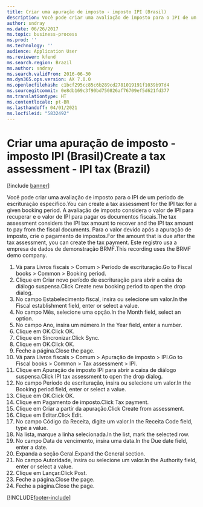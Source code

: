 ```yaml
---
title: Criar uma apuração de imposto - imposto IPI (Brasil)
description: Você pode criar uma avaliação de imposto para o IPI de um período de escrituração específico.
author: sndray
ms.date: 06/26/2017
ms.topic: business-process
ms.prod: ''
ms.technology: ''
audience: Application User
ms.reviewer: kfend
ms.search.region: Brazil
ms.author: sndray
ms.search.validFrom: 2016-06-30
ms.dyn365.ops.version: AX 7.0.0
ms.openlocfilehash: c1bcf295cc85c6b289cd2781019191f1039b97d4
ms.sourcegitcommit: 0e8db169c3f90bd750826af76709ef5d621fd377
ms.translationtype: HT
ms.contentlocale: pt-BR
ms.lasthandoff: 04/01/2021
ms.locfileid: "5832492"
---
```

# <a name="create-a-tax-assessment---ipi-tax-brazil"></a><span data-ttu-id="a1e58-103">Criar uma apuração de imposto - imposto IPI (Brasil)</span><span class="sxs-lookup"><span data-stu-id="a1e58-103">Create a tax assessment - IPI tax (Brazil)</span></span>

[!include [banner](../../includes/banner.md)]

<span data-ttu-id="a1e58-104">Você pode criar uma avaliação de imposto para o IPI de um período de escrituração específico.</span><span class="sxs-lookup"><span data-stu-id="a1e58-104">You can create a tax assessment for the IPI tax for a given booking period.</span></span> <span data-ttu-id="a1e58-105">A avaliação de imposto considera o valor de IPI para recuperar e o valor de IPI para pagar os documentos fiscais.</span><span class="sxs-lookup"><span data-stu-id="a1e58-105">The tax assessment considers the IPI tax amount to recover and the IPI tax amount to pay from the fiscal documents.</span></span> <span data-ttu-id="a1e58-106">Para o valor devido após a apuração de imposto, crie o pagamento de impostos.</span><span class="sxs-lookup"><span data-stu-id="a1e58-106">For the amount that is due after the tax assessment, you can create the tax payment.</span></span> <span data-ttu-id="a1e58-107">Este registro usa a empresa de dados de demonstração BRMF.</span><span class="sxs-lookup"><span data-stu-id="a1e58-107">This recording uses the BRMF demo company.</span></span>

1. <span data-ttu-id="a1e58-108">Vá para Livros fiscais > Comum > Período de escrituração.</span><span class="sxs-lookup"><span data-stu-id="a1e58-108">Go to Fiscal books > Common > Booking period.</span></span>
2. <span data-ttu-id="a1e58-109">Clique em Criar novo período de escrituração para abrir a caixa de diálogo suspensa.</span><span class="sxs-lookup"><span data-stu-id="a1e58-109">Click Create new booking period to open the drop dialog.</span></span>
3. <span data-ttu-id="a1e58-110">No campo Estabelecimento fiscal, insira ou selecione um valor.</span><span class="sxs-lookup"><span data-stu-id="a1e58-110">In the Fiscal establishment field, enter or select a value.</span></span>
4. <span data-ttu-id="a1e58-111">No campo Mês, selecione uma opção.</span><span class="sxs-lookup"><span data-stu-id="a1e58-111">In the Month field, select an option.</span></span>
5. <span data-ttu-id="a1e58-112">No campo Ano, insira um número.</span><span class="sxs-lookup"><span data-stu-id="a1e58-112">In the Year field, enter a number.</span></span>
6. <span data-ttu-id="a1e58-113">Clique em OK.</span><span class="sxs-lookup"><span data-stu-id="a1e58-113">Click OK.</span></span>
7. <span data-ttu-id="a1e58-114">Clique em Sincronizar.</span><span class="sxs-lookup"><span data-stu-id="a1e58-114">Click Sync.</span></span>
8. <span data-ttu-id="a1e58-115">Clique em OK.</span><span class="sxs-lookup"><span data-stu-id="a1e58-115">Click OK.</span></span>
9. <span data-ttu-id="a1e58-116">Feche a página.</span><span class="sxs-lookup"><span data-stu-id="a1e58-116">Close the page.</span></span>
10. <span data-ttu-id="a1e58-117">Vá para Livros fiscais > Comum > Apuração de imposto > IPI.</span><span class="sxs-lookup"><span data-stu-id="a1e58-117">Go to Fiscal books > Common > Tax assessment > IPI.</span></span>
11. <span data-ttu-id="a1e58-118">Clique em Apuração de imposto IPI para abrir a caixa de diálogo suspensa.</span><span class="sxs-lookup"><span data-stu-id="a1e58-118">Click IPI tax assessment to open the drop dialog.</span></span>
12. <span data-ttu-id="a1e58-119">No campo Período de escrituração, insira ou selecione um valor.</span><span class="sxs-lookup"><span data-stu-id="a1e58-119">In the Booking period field, enter or select a value.</span></span>
13. <span data-ttu-id="a1e58-120">Clique em OK.</span><span class="sxs-lookup"><span data-stu-id="a1e58-120">Click OK.</span></span>
14. <span data-ttu-id="a1e58-121">Clique em Pagamento de imposto.</span><span class="sxs-lookup"><span data-stu-id="a1e58-121">Click Tax payment.</span></span>
15. <span data-ttu-id="a1e58-122">Clique em Criar a partir da apuração.</span><span class="sxs-lookup"><span data-stu-id="a1e58-122">Click Create from assessment.</span></span>
16. <span data-ttu-id="a1e58-123">Clique em Editar.</span><span class="sxs-lookup"><span data-stu-id="a1e58-123">Click Edit.</span></span>
17. <span data-ttu-id="a1e58-124">No campo Código da Receita, digite um valor.</span><span class="sxs-lookup"><span data-stu-id="a1e58-124">In the Receita Code field, type a value.</span></span>
18. <span data-ttu-id="a1e58-125">Na lista, marque a linha selecionada.</span><span class="sxs-lookup"><span data-stu-id="a1e58-125">In the list, mark the selected row.</span></span>
19. <span data-ttu-id="a1e58-126">No campo Data de vencimento, insira uma data.</span><span class="sxs-lookup"><span data-stu-id="a1e58-126">In the Due date field, enter a date.</span></span>
20. <span data-ttu-id="a1e58-127">Expanda a seção Geral.</span><span class="sxs-lookup"><span data-stu-id="a1e58-127">Expand the General section.</span></span>
21. <span data-ttu-id="a1e58-128">No campo Autoridade, insira ou selecione um valor.</span><span class="sxs-lookup"><span data-stu-id="a1e58-128">In the Authority field, enter or select a value.</span></span>
22. <span data-ttu-id="a1e58-129">Clique em Lançar.</span><span class="sxs-lookup"><span data-stu-id="a1e58-129">Click Post.</span></span>
23. <span data-ttu-id="a1e58-130">Feche a página.</span><span class="sxs-lookup"><span data-stu-id="a1e58-130">Close the page.</span></span>
24. <span data-ttu-id="a1e58-131">Feche a página.</span><span class="sxs-lookup"><span data-stu-id="a1e58-131">Close the page.</span></span>



[!INCLUDE[footer-include](../../../includes/footer-banner.md)]